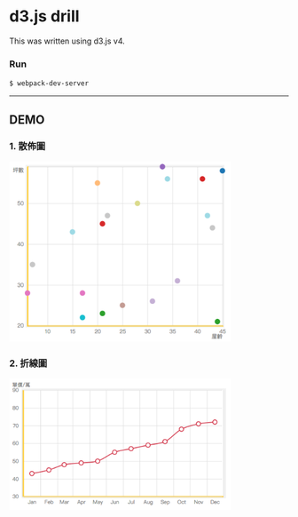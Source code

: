 # d3.js drill

This was written using d3.js v4.

### Run

```bash
$ webpack-dev-server
```
---
## DEMO

### 1. 散佈圖 ###
<img src="./img/scatterplot.png" alt="散佈圖" style="width: 400px;"/>

### 2. 折線圖 ###
<img src="./img/linechart.png" alt="散佈圖" style="width: 400px;"/>
